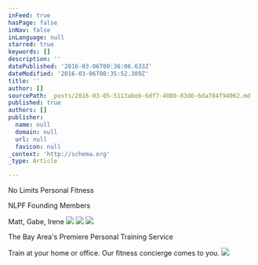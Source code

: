 ```yaml
---
inFeed: true
hasPage: false
inNav: false
inLanguage: null
starred: true
keywords: []
description: ''
datePublished: '2016-03-06T00:36:06.633Z'
dateModified: '2016-03-06T00:35:52.389Z'
title: ''
author: []
sourcePath: _posts/2016-03-05-5113abeb-6df7-4080-83d6-6da784f94062.md
published: true
authors: []
publisher:
  name: null
  domain: null
  url: null
  favicon: null
_context: 'http://schema.org'
_type: Article

---
```

No Limits Personal Fitness

NLPF Founding Members

Matt, Gabe, Irene
![](https://the-grid-user-content.s3-us-west-2.amazonaws.com/e390cdeb-43f6-40a9-8671-dd727d5cde6a.jpg)
![](https://the-grid-user-content.s3-us-west-2.amazonaws.com/26000af5-d1e4-486a-8fe9-2d8612feeda2.jpg)
![](https://the-grid-user-content.s3-us-west-2.amazonaws.com/ca7e4a14-aa2b-4013-87f3-a5b0faad0de0.jpg)

The Bay Area's Premiere Personal Training Service

Train at your home or office. Our fitness concierge comes to you.
![](https://the-grid-user-content.s3-us-west-2.amazonaws.com/c34c704e-15d4-4a9c-b31f-457fc2c9f18b.jpg)